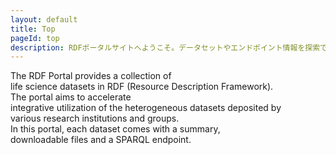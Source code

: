 ```yaml
---
layout: default
title: Top
pageId: top
description: RDFポータルサイトへようこそ。データセットやエンドポイント情報を探索できます。
---
```


<p class="intro"><span>The RDF Portal provides a collection of <br>
life science datasets in RDF (Resource Description Framework). <br>
The portal aims to accelerate  <br>
integrative utilization of the heterogeneous datasets deposited by  <br>
various research institutions and groups. <br>
In this portal, each dataset comes with a summary, <br>
downloadable files and a SPARQL endpoint.</span></p>

<div id="TopPageTilingDatasetsView">
  <!-- 背景データセットタイル -->
  <div class="dataset-tiles">
    <!-- JavaScriptで動的に生成 -->
  </div>
</div>
